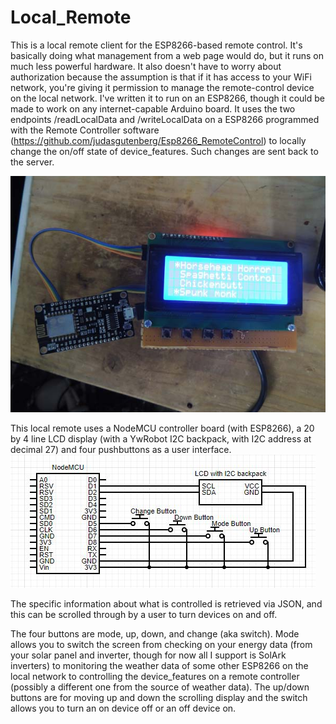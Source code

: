 # Local_Remote
This is a local remote client for the ESP8266-based remote control. It's basically doing what management from a web page would do, but it runs on much less powerful hardware.  It also doesn't have to worry about authorization because the assumption is that if it has access to your WiFi network, you're giving it permission to manage the remote-control device on the local network. I've written it to run on an ESP8266, though it could be made to work on any internet-capable Arduino board. It uses the two endpoints /readLocalData and /writeLocalData on a ESP8266 programmed with the Remote Controller software (https://github.com/judasgutenberg/Esp8266_RemoteControl) to locally change the on/off state of device_features. Such changes are sent back to the server.

![alt text](localremote.jpg?raw=true)


This local remote uses a NodeMCU controller board (with ESP8266), a 20 by 4 line LCD display (with a YwRobot I2C backpack, with I2C address at decimal 27) and four pushbuttons as a user interface.  
![alt text](local_remote_schematic.jpg?raw=true)

The specific information about what is controlled is retrieved via JSON, and this can be scrolled through by a user to turn devices on and off.

The four buttons are mode, up, down, and change (aka switch).  Mode allows you to switch the screen from checking on your energy data (from your solar panel and inverter, though for now all I support is SolArk inverters) to monitoring the weather data of some other ESP8266 on the local network to controlling the device_features on a remote controller (possibly a different one from the source of weather data).  The up/down buttons are for moving up and down the scrolling display and the switch allows you to turn an on device off or an off device on.
